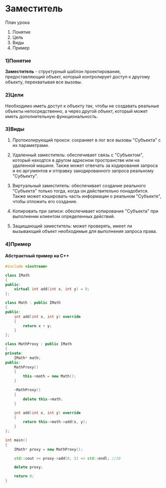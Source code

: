 # Заместитель

План урока
1. Понятие
2. Цель
3. Виды
4. Пример

### 1)Понятие
**Заместитель** - структурный шаблон проектирования, предоставляющий объект, который контролирует доступ к другому объекту, перехватывая все вызовы.

### 2)Цели
Необходимо иметь доступ к объекту так, чтобы не создавать реальные объекты непосредственно, а через другой объект, который может иметь дополнительную функциональность.

### 3)Виды
1. Протоколирующий прокси: сохраняет в лог все вызовы "Субъекта" с их параметрами.

2. Удаленный заместитель: обеспечивает связь с "Субъектом", который находтся в другом адресном пространстве или на удаленной машине. Также может отвечать за кодирования запроса и ео аргументов и отправку закодированного запроса реальному "Субъекту".

3. Виртуальный заместитель: обеспечивает создание реального "Субъекта" только тогда, когда он действительно понадобится. Также может кэшировать часть информации о реальном "Субъекте", чтобы отложить его создание.

4. Копировать при записи: обеспечивает копирование "Субъекта" при выполнении клиентом определенных действий.

5. Защищающий заместитель: может проверять, имеет ли вызывающий объект необходимые для выполнения запроса права.

### 4)Пример
#### Абстрактный пример на C++
```c++
#include <iostream>

class IMath
{
public:
    virtual int add(int x, int y) = 0;
};

class Math : public IMath
{
public:
    int add(int x, int y) override
    {
        return x + y;
    }
};

class MathProxy : public IMath
{
private:
    IMath* math;
public:
    MathProxy()
    {
        this->math = new Math();
    }

    ~MathProxy()
    {
        delete this->math;
    }

    int add(int x, int y) override
    {
        return this->math->add(x, y);
    }
};

int main()
{
    IMath* proxy = new MathProxy();

    std::cout << proxy->add(8, 2) << std::endl; //10

    delete proxy;

    return 0;
}
```